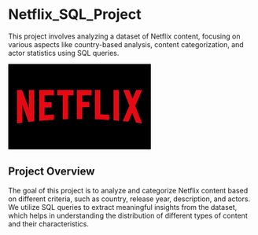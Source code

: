 # Netflix_SQL_Project
This project involves analyzing a dataset of Netflix content, focusing on various aspects like country-based analysis, content categorization, and actor statistics using SQL queries.


![Netflix Logo](https://github.com/maneeshmm/Netflix_SQL_Project/blob/main/download.png)


## Project Overview
The goal of this project is to analyze and categorize Netflix content based on different criteria, such as country, release year, description, and actors. We utilize SQL queries to extract meaningful insights from the dataset, which helps in understanding the distribution of different types of content and their characteristics.
